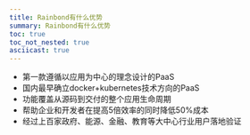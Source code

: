 ```yaml
---
title: Rainbond有什么优势
summary: Rainbond有什么优势
toc: true
toc_not_nested: true
asciicast: true
---
```


* 第一款遵循以应用为中心的理念设计的PaaS
* 国内最早确立docker+kubernetes技术方向的PaaS
* 功能覆盖从源码到交付的整个应用生命周期
* 帮助企业和开发者在提高5倍效率的同时降低50%成本
* 经过上百家政府、能源、金融、教育等大中心行业用户落地验证
